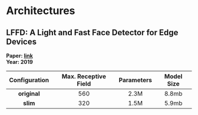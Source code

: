 # Architectures

## LFFD: A Light and Fast Face Detector for Edge Devices

**Paper: [link](https://arxiv.org/pdf/1904.10633.pdf)**<br>
**Year: 2019**

Configuration|Max. Receptive Field|Parameters|Model Size|
:------:|:------:|:--------:|:--------:
**original**|560|2.3M|8.8mb
**slim**|320|1.5M|5.9mb